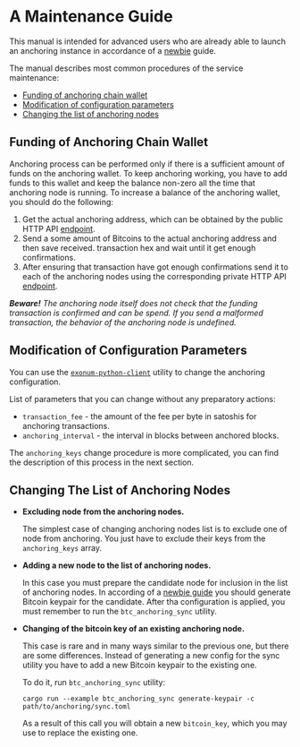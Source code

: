 # A Maintenance Guide

This manual is intended for advanced users who are already able to launch an anchoring
instance in accordance of a [newbie](newbie.md) guide.

The manual describes most common procedures of the service maintenance:

* [Funding of anchoring chain wallet](#Funding-of-anchoring-chain-wallet)
* [Modification of configuration parameters](#Modification-of-configuration-parameters)
* [Changing the list of anchoring nodes](#Changing-the-list-of-anchoring-nodes)

## Funding of Anchoring Chain Wallet

Anchoring process can be performed only if there is a sufficient amount of funds
on the anchoring wallet. To keep anchoring working, you have to add funds to
this wallet and keep the balance non-zero all the time that anchoring node is
running. To increase a balance of the anchoring wallet, you should do the following:

1. Get the actual anchoring address, which can be obtained by the public HTTP API
  [endpoint][anchoring:actual-address].
2. Send a some amount of Bitcoins to the actual anchoring address and then save received.
  transaction hex and wait until it get enough confirmations.
3. After ensuring that transaction have got enough confirmations send it to each of the
  anchoring nodes using the corresponding private HTTP API [endpoint][anchoring:add-funds].

***Beware!** The anchoring node itself does not check that the funding
transaction is confirmed and can be spend. If you send a malformed transaction,
the behavior of the anchoring node is undefined.*

## Modification of Configuration Parameters

You can use the [`exonum-python-client`][exonum-python-client] utility to change the
anchoring configuration.

List of parameters that you can change without any preparatory actions:

* `transaction_fee` - the amount of the fee per byte in satoshis for anchoring
  transactions.
* `anchoring_interval` - the interval in blocks between anchored blocks.

The `anchoring_keys` change procedure is more complicated, you can find the description of this process
in the next section.

## Changing The List of Anchoring Nodes

* **Excluding node from the anchoring nodes.**

  The simplest case of changing anchoring nodes list is to exclude one of node from anchoring.
  You just have to exclude their keys from the `anchoring_keys` array.

* **Adding a new node to the list of anchoring nodes.**

  In this case you must prepare the candidate node for inclusion in the list of
  anchoring nodes. In according of a [newbie guide][newbie_guide:step-3] you
  should generate Bitcoin keypair for the candidate. After tha configuration
  is applied, you must remember to run the `btc_anchoring_sync` utility.

* **Changing of the bitcoin key of an existing anchoring node.**

  This case is rare and in many ways similar to the previous one, but there
  are some differences. Instead of generating a new config for the sync utility
  you have to add a new Bitcoin keypair to the existing one.

  To do it, run `btc_anchoring_sync` utility:

  ```shell
  cargo run --example btc_anchoring_sync generate-keypair -c path/to/anchoring/sync.toml
  ```

  As a result of this call you will obtain a new `bitcoin_key`, which you may
  use to replace the existing one.

[anchoring:actual-address]: https://exonum.com/doc/version/latest/advanced/bitcoin-anchoring/#actual-address
[anchoring:add-funds]: https://exonum.com/doc/version/latest/advanced/bitcoin-anchoring/#add-funds
[exonum-python-client]: https://github.com/exonum/exonum-python-client
[newbie_guide:step-3]: newbie.md#step-3-deploying-and-running
